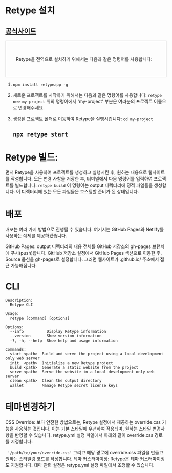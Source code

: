 # Retype 설치

## [공식사이트](https://retype.com/guides/getting-started/)

<aside style='border:1px solid #ddd; padding:2rem;'>

Retype을 전역으로 설치하기 위해서는 다음과 같은 명령어를 사용합니다:

</aside>

1.  `npm install retypeapp -g`
2.  새로운 프로젝트를 시작하기 위해서는 다음과 같은 명령어를 사용합니다:
    `retype new my-project`
    위의 명령어에서 'my-project' 부분은 여러분의 프로젝트 이름으로 변경해주세요.

3.  생성된 프로젝트 폴더로 이동하여 Retype을 실행시킵니다:
    `cd my-project`
    ## `npx retype start`

# Retype 빌드:

먼저 Retype을 사용하여 프로젝트를 생성하고 실행시킨 후, 원하는 내용으로 웹사이트를 작성합니다.
모든 변경 사항을 저장한 후, 터미널에서 다음 명령어를 입력하여 프로젝트를 빌드합니다:
`retype build`
이 명령어는 output 디렉터리에 정적 파일들을 생성합니다. 이 디렉터리에 있는 모든 파일들은 호스팅할 준비가 된 상태입니다.

# 배포

배포는 여러 가지 방법으로 진행될 수 있습니다. 여기서는 GitHub Pages와 Netlify를 사용하는 예제를 제공하겠습니다.

GitHub Pages:
output 디렉터리의 내용 전체를 GitHub 저장소의 gh-pages 브랜치에 푸시(push)합니다.
GitHub 저장소 설정에서 GitHub Pages 섹션으로 이동한 후, Source 옵션을 gh-pages로 설정합니다.
그러면 웹사이트가 <username>.github.io/<repository> 주소에서 접근 가능해집니다.

# CLI

```
Description:
  Retype CLI

Usage:
  retype [command] [options]

Options:
  --info          Display Retype information
  --version       Show version information
  -?, -h, --help  Show help and usage information

Commands:
  start <path>  Build and serve the project using a local development only web server
  init  <path>  Initialize a new Retype project
  build <path>  Generate a static website from the project
  serve <path>  Serve the website in a local development only web server
  clean <path>  Clean the output directory
  wallet        Manage Retype secret license keys

```

# 테마변경하기

CSS Override: 보다 안전한 방법으로는, Retype 설정에서 제공하는 override.css 기능을 사용하는 것입니다. 이는 기본 스타일에 우선하여 적용되며, 원하는 스타일 변경사항을 반영할 수 있습니다. retype.yml 설정 파일에서 아래와 같이 override.css 경로를 지정합니다:

` '/path/to/your/override.css'`
그리고 해당 경로에 override.css 파일을 만들고 원하는 스타일링 코드를 작성합니다.
테마 커스터마이징: Retype은 테마 커스터마이징도 지원합니다. 테마 관련 설정은 retype.yml 설정 파일에서 조정할 수 있습니다.
